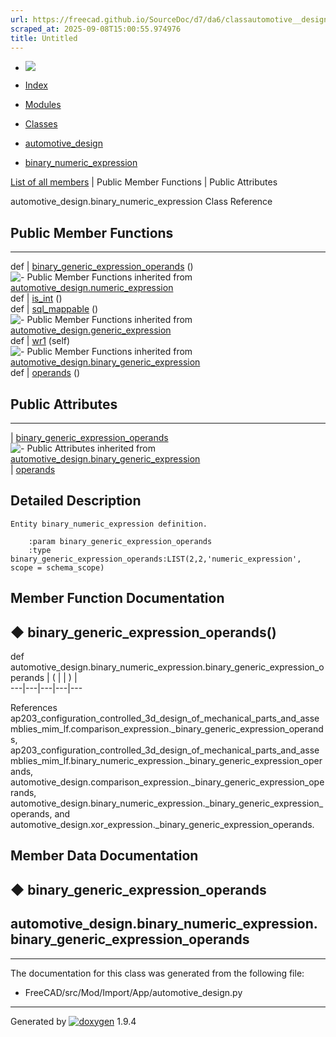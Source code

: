 ```yaml
---
url: https://freecad.github.io/SourceDoc/d7/da6/classautomotive__design_1_1binary__numeric__expression.html
scraped_at: 2025-09-08T15:00:55.974976
title: Untitled
---
```


  * [ ![](https://www.freecad.org/svg/logo-freecad.svg) ](https://freecadweb.org "FreeCAD")
  * [Index](../../index.html "Index")
  * [Modules](../../modules.html "Modules list")
  * [Classes](../../annotated.html "Annotated list")

  * [automotive_design](../../d4/ddf/namespaceautomotive__design.html)
  * [binary_numeric_expression](../../d7/da6/classautomotive__design_1_1binary__numeric__expression.html)

[List of all members](../../df/ddd/classautomotive__design_1_1binary__numeric__expression-members.html) | Public Member Functions | Public Attributes

automotive_design.binary_numeric_expression Class Reference

##  Public Member Functions  
  
---  
def | [binary_generic_expression_operands](../../d7/da6/classautomotive__design_1_1binary__numeric__expression.html#a240793235744fdb08bb0abb9a27c3f08) ()  
![-](../../closed.png) Public Member Functions inherited from
[automotive_design.numeric_expression](../../d9/da1/classautomotive__design_1_1numeric__expression.html)  
def | [is_int](../../d9/da1/classautomotive__design_1_1numeric__expression.html#a5062b264880cac65ac02a94eeabaeb90) ()  
def | [sql_mappable](../../d9/da1/classautomotive__design_1_1numeric__expression.html#add40993334c334d5a009ab0800a78d6e) ()  
![-](../../closed.png) Public Member Functions inherited from
[automotive_design.generic_expression](../../d3/d52/classautomotive__design_1_1generic__expression.html)  
def | [wr1](../../d3/d52/classautomotive__design_1_1generic__expression.html#aea35213a5e29cdc6cc6a201099976f3e) (self)  
![-](../../closed.png) Public Member Functions inherited from
[automotive_design.binary_generic_expression](../../da/d4f/classautomotive__design_1_1binary__generic__expression.html)  
def | [operands](../../da/d4f/classautomotive__design_1_1binary__generic__expression.html#a02f66c9c0ff94333142e937c1bf28407) ()  
  
##  Public Attributes  
  
---  
|
[binary_generic_expression_operands](../../d7/da6/classautomotive__design_1_1binary__numeric__expression.html#af2ec3d0d590527a348cde4102e93d9e6)  
![-](../../closed.png) Public Attributes inherited from
[automotive_design.binary_generic_expression](../../da/d4f/classautomotive__design_1_1binary__generic__expression.html)  
|
[operands](../../da/d4f/classautomotive__design_1_1binary__generic__expression.html#aabaa4a6ce4f17d067b7db22ee116a6fc)  
  
## Detailed Description

    
    
    Entity binary_numeric_expression definition.
    
        :param binary_generic_expression_operands
        :type binary_generic_expression_operands:LIST(2,2,'numeric_expression', scope = schema_scope)

## Member Function Documentation

## ◆ binary_generic_expression_operands()

def automotive_design.binary_numeric_expression.binary_generic_expression_operands  | ( | | ) |   
---|---|---|---|---  
  
References
ap203_configuration_controlled_3d_design_of_mechanical_parts_and_assemblies_mim_lf.comparison_expression._binary_generic_expression_operands,
ap203_configuration_controlled_3d_design_of_mechanical_parts_and_assemblies_mim_lf.binary_numeric_expression._binary_generic_expression_operands,
automotive_design.comparison_expression._binary_generic_expression_operands,
automotive_design.binary_numeric_expression._binary_generic_expression_operands,
and automotive_design.xor_expression._binary_generic_expression_operands.

## Member Data Documentation

## ◆ binary_generic_expression_operands

automotive_design.binary_numeric_expression.binary_generic_expression_operands  
---  
  
* * *

The documentation for this class was generated from the following file:

  * FreeCAD/src/Mod/Import/App/automotive_design.py

* * *

Generated by
[![doxygen](../../doxygen.svg)](https://www.doxygen.org/index.html) 1.9.4

